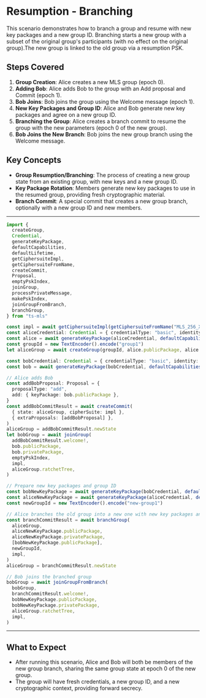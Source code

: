 # Resumption - Branching

This scenario demonstrates how to branch a group and resume with new key packages and a new group ID. Branching starts a new group with a subset of the original group's participants (with no effect on the original group).The new group is linked to the old group via a resumption PSK.

## Steps Covered

1. **Group Creation**: Alice creates a new MLS group (epoch 0).
2. **Adding Bob**: Alice adds Bob to the group with an Add proposal and Commit (epoch 1).
3. **Bob Joins**: Bob joins the group using the Welcome message (epoch 1).
4. **New Key Packages and Group ID**: Alice and Bob generate new key packages and agree on a new group ID.
5. **Branching the Group**: Alice creates a branch commit to resume the group with the new parameters (epoch 0 of the new group).
6. **Bob Joins the New Branch**: Bob joins the new group branch using the Welcome message.

## Key Concepts

- **Group Resumption/Branching**: The process of creating a new group state from an existing group, with new keys and a new group ID.
- **Key Package Rotation**: Members generate new key packages to use in the resumed group, providing fresh cryptographic material.
- **Branch Commit**: A special commit that creates a new group branch, optionally with a new group ID and new members.

---

```typescript
import {
  createGroup,
  Credential,
  generateKeyPackage,
  defaultCapabilities,
  defaultLifetime,
  getCiphersuiteImpl,
  getCiphersuiteFromName,
  createCommit,
  Proposal,
  emptyPskIndex,
  joinGroup,
  processPrivateMessage,
  makePskIndex,
  joinGroupFromBranch,
  branchGroup,
} from "ts-mls"

const impl = await getCiphersuiteImpl(getCiphersuiteFromName("MLS_256_XWING_AES256GCM_SHA512_Ed25519"))
const aliceCredential: Credential = { credentialType: "basic", identity: new TextEncoder().encode("alice") }
const alice = await generateKeyPackage(aliceCredential, defaultCapabilities(), defaultLifetime, [], impl)
const groupId = new TextEncoder().encode("group1")
let aliceGroup = await createGroup(groupId, alice.publicPackage, alice.privatePackage, [], impl)

const bobCredential: Credential = { credentialType: "basic", identity: new TextEncoder().encode("bob") }
const bob = await generateKeyPackage(bobCredential, defaultCapabilities(), defaultLifetime, [], impl)

// Alice adds Bob
const addBobProposal: Proposal = {
  proposalType: "add",
  add: { keyPackage: bob.publicPackage },
}
const addBobCommitResult = await createCommit(
  { state: aliceGroup, cipherSuite: impl },
  { extraProposals: [addBobProposal] },
)
aliceGroup = addBobCommitResult.newState
let bobGroup = await joinGroup(
  addBobCommitResult.welcome!,
  bob.publicPackage,
  bob.privatePackage,
  emptyPskIndex,
  impl,
  aliceGroup.ratchetTree,
)

// Prepare new key packages and group ID
const bobNewKeyPackage = await generateKeyPackage(bobCredential, defaultCapabilities(), defaultLifetime, [], impl)
const aliceNewKeyPackage = await generateKeyPackage(aliceCredential, defaultCapabilities(), defaultLifetime, [], impl)
const newGroupId = new TextEncoder().encode("new-group1")

// Alice branches the old group into a new one with new key packages and a new group id
const branchCommitResult = await branchGroup(
  aliceGroup,
  aliceNewKeyPackage.publicPackage,
  aliceNewKeyPackage.privatePackage,
  [bobNewKeyPackage.publicPackage],
  newGroupId,
  impl,
)
aliceGroup = branchCommitResult.newState

// Bob joins the branched group
bobGroup = await joinGroupFromBranch(
  bobGroup,
  branchCommitResult.welcome!,
  bobNewKeyPackage.publicPackage,
  bobNewKeyPackage.privatePackage,
  aliceGroup.ratchetTree,
  impl,
)
```

---

## What to Expect

- After running this scenario, Alice and Bob will both be members of the new group branch, sharing the same group state at epoch 0 of the new group.
- The group will have fresh credentials, a new group ID, and a new cryptographic context, providing forward secrecy.
